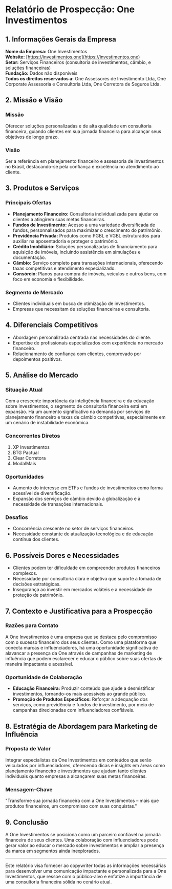 # Relatório de Prospecção: One Investimentos

## 1. Informações Gerais da Empresa

**Nome da Empresa:** One Investimentos  
**Website:** [https://investimentos.one](https://investimentos.one)  
**Setor:** Serviços Financeiros (consultoria de investimentos, câmbio, e soluções financeiras)  
**Fundação:** Dados não disponíveis  
**Todos os direitos reservados a:** One Assessores de Investimento Ltda, One Corporate Assessoria e Consultoria Ltda, One Corretora de Seguros Ltda.

## 2. Missão e Visão

### Missão
Oferecer soluções personalizadas e de alta qualidade em consultoria financeira, guiando clientes em sua jornada financeira para alcançar seus objetivos de longo prazo.

### Visão
Ser a referência em planejamento financeiro e assessoria de investimentos no Brasil, destacando-se pela confiança e excelência no atendimento ao cliente.

## 3. Produtos e Serviços

### Principais Ofertas
- **Planejamento Financeiro:** Consultoria individualizada para ajudar os clientes a atingirem suas metas financeiras.
- **Fundos de Investimento:** Acesso a uma variedade diversificada de fundos, personnalisados para maximizar o crescimento do patrimônio.
- **Previdência Privada:** Produtos como PGBL e VGBL estruturados para auxiliar na aposentadoria e proteger o patrimônio.
- **Crédito Imobiliário:** Soluções personalizadas de financiamento para aquisição de imóveis, incluindo assistência em simulações e documentação.
- **Câmbio:** Serviço completo para transações internacionais, oferecendo taxas competitivas e atendimento especializado.
- **Consórcio:** Planos para compra de imóveis, veículos e outros bens, com foco em economia e flexibilidade.

### Segmento de Mercado
- Clientes individuais em busca de otimização de investimentos.
- Empresas que necessitam de soluções financeiras e consultoria.

## 4. Diferenciais Competitivos
- Abordagem personalizada centrada nas necessidades do cliente.
- Expertise de profissionais especializados com experiência no mercado financeiro.
- Relacionamento de confiança com clientes, comprovado por depoimentos positivos.

## 5. Análise do Mercado
### Situação Atual
Com a crescente importância da inteligência financeira e da educação sobre investimentos, o segmento de consultoria financeira está em expansão. Há um aumento significativo na demanda por serviços de planejamento financeiro e taxas de câmbio competitivas, especialmente em um cenário de instabilidade econômica.

### Concorrentes Diretos
1. XP Investimentos
2. BTG Pactual
3. Clear Corretora
4. ModalMais 

### Oportunidades
- Aumento do interesse em ETFs e fundos de investimentos como forma acessível de diversificação.
- Expansão dos serviços de câmbio devido à globalização e à necessidade de transações internacionais.

### Desafios
- Concorrência crescente no setor de serviços financeiros.
- Necessidade constante de atualização tecnológica e de educação contínua dos clientes.

## 6. Possíveis Dores e Necessidades
- Clientes podem ter dificuldade em compreender produtos financeiros complexos.
- Necessidade por consultoria clara e objetiva que suporte a tomada de decisões estratégicas.
- Insegurança ao investir em mercados voláteis e a necessidade de proteção de patrimônio.

## 7. Contexto e Justificativa para a Prospecção

### Razões para Contato
A One Investimentos é uma empresa que se destaca pelo compromisso com o sucesso financeiro dos seus clientes. Como uma plataforma que conecta marcas e influenciadores, há uma oportunidade significativa de alavancar a presença da One através de campanhas de marketing de influência que podem esclarecer e educar o público sobre suas ofertas de maneira impactante e acessível.

### Oportunidade de Colaboração
- **Educação Financeira:** Produzir conteúdo que ajude a desmistificar investimentos, tornando-os mais acessíveis ao grande público.
- **Promoção de Produtos Específicos:** Reforçar a adequação dos serviços, como previdência e fundos de investimento, por meio de campanhas direcionadas com influenciadores confiáveis.

## 8. Estratégia de Abordagem para Marketing de Influência

### Proposta de Valor
Integrar especialistas da One Investimentos em conteúdos que serão veiculados por influenciadores, oferecendo dicas e insights em áreas como planejamento financeiro e investimentos que ajudam tanto clientes individuais quanto empresas a alcançarem suas metas financeiras.

### Mensagem-Chave
"Transforme sua jornada financeira com a One Investimentos – mais que produtos financeiros, um compromisso com suas conquistas."

## 9. Conclusão
A One Investimentos se posiciona como um parceiro confiável na jornada financeira de seus clientes. Uma colaboração com influenciadores pode gerar valor ao educar o mercado sobre investimentos e ampliar a presença da marca em segmentos ainda inexplorados.

---

Este relatório visa fornecer ao copywriter todas as informações necessárias para desenvolver uma comunicação impactante e personalizada para a One Investimentos, que ressoe com o público-alvo e enfatize a importância de uma consultoria financeira sólida no cenário atual.